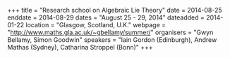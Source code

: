 +++
title = "Research school on Algebraic Lie Theory"
date = 2014-08-25
enddate = 2014-08-29
dates = "August 25 - 29, 2014"
dateadded = 2014-01-22
location = "Glasgow, Scotland, U.K."
webpage = "http://www.maths.gla.ac.uk/~gbellamy/summer/"
organisers = "Gwyn Bellamy, Simon Goodwin"
speakers = "Iain Gordon (Edinburgh), Andrew Mathas (Sydney), Catharina Stroppel (Bonn)"
+++
